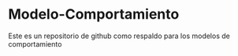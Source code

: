 # Modelo-Comportamiento
Este es un repositorio de github como respaldo para los modelos de comportamiento
